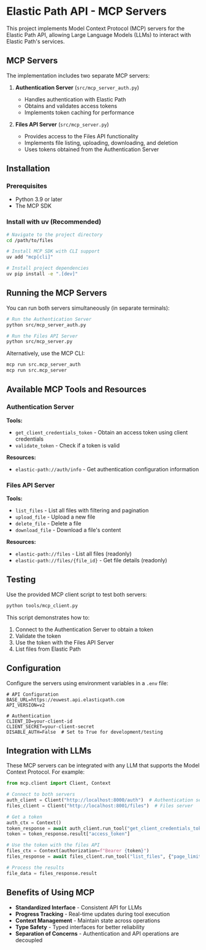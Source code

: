 # Elastic Path API - MCP Servers

This project implements Model Context Protocol (MCP) servers for the Elastic Path API, allowing Large Language Models (LLMs) to interact with Elastic Path's services.

## MCP Servers

The implementation includes two separate MCP servers:

1. **Authentication Server** (`src/mcp_server_auth.py`)
   - Handles authentication with Elastic Path
   - Obtains and validates access tokens
   - Implements token caching for performance

2. **Files API Server** (`src/mcp_server.py`)
   - Provides access to the Files API functionality
   - Implements file listing, uploading, downloading, and deletion
   - Uses tokens obtained from the Authentication Server

## Installation

### Prerequisites

- Python 3.9 or later
- The MCP SDK

### Install with uv (Recommended)

```bash
# Navigate to the project directory
cd /path/to/files

# Install MCP SDK with CLI support
uv add "mcp[cli]"

# Install project dependencies
uv pip install -e ".[dev]"
```

## Running the MCP Servers

You can run both servers simultaneously (in separate terminals):

```bash
# Run the Authentication Server
python src/mcp_server_auth.py

# Run the Files API Server
python src/mcp_server.py
```

Alternatively, use the MCP CLI:

```bash
mcp run src.mcp_server_auth
mcp run src.mcp_server
```

## Available MCP Tools and Resources

### Authentication Server

**Tools:**
- `get_client_credentials_token` - Obtain an access token using client credentials
- `validate_token` - Check if a token is valid

**Resources:**
- `elastic-path://auth/info` - Get authentication configuration information

### Files API Server

**Tools:**
- `list_files` - List all files with filtering and pagination
- `upload_file` - Upload a new file
- `delete_file` - Delete a file
- `download_file` - Download a file's content

**Resources:**
- `elastic-path://files` - List all files (readonly)
- `elastic-path://files/{file_id}` - Get file details (readonly)

## Testing

Use the provided MCP client script to test both servers:

```bash
python tools/mcp_client.py
```

This script demonstrates how to:
1. Connect to the Authentication Server to obtain a token
2. Validate the token
3. Use the token with the Files API Server
4. List files from Elastic Path

## Configuration

Configure the servers using environment variables in a `.env` file:

```
# API Configuration
BASE_URL=https://euwest.api.elasticpath.com
API_VERSION=v2

# Authentication
CLIENT_ID=your-client-id
CLIENT_SECRET=your-client-secret
DISABLE_AUTH=False  # Set to True for development/testing
```

## Integration with LLMs

These MCP servers can be integrated with any LLM that supports the Model Context Protocol. For example:

```python
from mcp.client import Client, Context

# Connect to both servers
auth_client = Client("http://localhost:8000/auth")  # Authentication server
files_client = Client("http://localhost:8001/files")  # Files server

# Get a token
auth_ctx = Context()
token_response = await auth_client.run_tool("get_client_credentials_token", {}, auth_ctx)
token = token_response.result["access_token"]

# Use the token with the files API
files_ctx = Context(authorization=f"Bearer {token}")
files_response = await files_client.run_tool("list_files", {"page_limit": 10}, files_ctx)

# Process the results
file_data = files_response.result
```

## Benefits of Using MCP

- **Standardized Interface** - Consistent API for LLMs
- **Progress Tracking** - Real-time updates during tool execution
- **Context Management** - Maintain state across operations
- **Type Safety** - Typed interfaces for better reliability
- **Separation of Concerns** - Authentication and API operations are decoupled